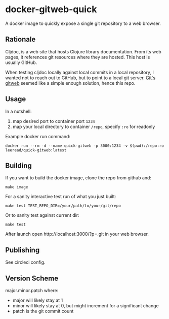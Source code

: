 # docker-gitweb-quick

A docker image to quickly expose a single git repository to a web browser.

## Rationale

Cljdoc, is a web site that hosts Clojure library documentation. From its web pages, it references 
git resources where they are hosted. This host is usually GitHub.

When testing cljdoc locally against local commits in a local repository, I wanted not to reach out to
GitHub, but to point to a local git server. [Git's gitweb](https://git-scm.com/docs/gitweb) seemed like
a simple enough solution, hence this repo.

## Usage

In a nutshell:

1. map desired port to container port `1234`
2. map your local directory to container `/repo`, specify `:ro` for readonly

Example docker run command:
```
docker run --rm -d --name quick-gitweb -p 3000:1234 -v $(pwd):/repo:ro leeread/quick-gitweb:latest
```

## Building

If you want to build the docker image, clone the repo from github and:
```
make image 
```

For a sanity interactive test run of what you just built:
```
make test TEST_REPO_DIR=/your/path/to/your/git/repo
```
Or to sanity test against current dir:
```
make test
```

After launch open http://localhost:3000/?p=.git in your web browser.

## Publishing

See circleci config.

## Version Scheme

major.minor.patch where:

- major will likely stay at 1
- minor will likely stay at 0, but might increment for a significant change
- patch is the git commit count 
